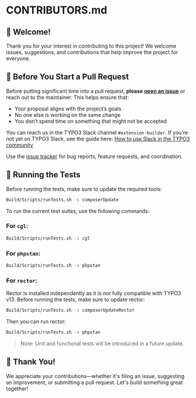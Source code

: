 # CONTRIBUTORS.md

## 👋 Welcome!

Thank you for your interest in contributing to this project! We welcome issues,
suggestions, and contributions that help improve the project for everyone.

## 💬 Before You Start a Pull Request

Before putting significant time into a pull request, **please
[open an issue](https://github.com/froemken/ext-kickstarter/issues)** or reach
out to the maintainer. This helps ensure that:

- Your proposal aligns with the project’s goals
- No one else is working on the same change
- You don’t spend time on something that might not be accepted

You can reach us in the TYPO3 Slack channel `#extension-builder`.
If you're not yet on TYPO3 Slack, see the guide here:
[How to use Slack in the TYPO3 community](https://typo3.org/community/meet/how-to-use-slack-in-the-typo3-community)

Use the [issue tracker](https://github.com/froemken/ext-kickstarter/issues) for
bug reports, feature requests, and coordination.

## 🧪 Running the Tests

Before running the tests, make sure to update the required tools:

```bash
Build/Scripts/runTests.sh -s composerUpdate
```

To run the current test suites, use the following commands:

### For `cgl`:

```bash
Build/Scripts/runTests.sh -s cgl
```

### For `phpstan`:

```bash
Build/Scripts/runTests.sh -s phpstan
```

### For `rector`:

Rector is installed independently as it is not fully compatible with TYPO3 v13.
Before running the tests, make sure to update rector:

```bash
Build/Scripts/runTests.sh -s composerUpdateRector
```

Then you can run rector:

```bash
Build/Scripts/runTests.sh -s phpstan
```

> Note: Unit and functional tests will be introduced in a future update.

## 🙌 Thank You!

We appreciate your contributions—whether it's filing an issue, suggesting an
improvement, or submitting a pull request. Let's build something great together!

